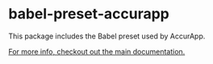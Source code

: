 # babel-preset-accurapp

This package includes the Babel preset used by AccurApp.

[For more info, checkout out the main documentation.](https://github.com/accurat/accurapp)

